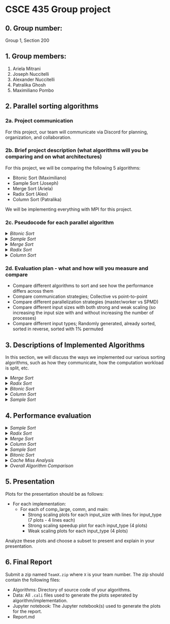 # CSCE 435 Group project

## 0. Group number: 
Group 1, Section 200

## 1. Group members:
1. Ariela Mitrani
2. Joseph Nuccitelli
3. Alexander Nuccitelli
4. Patralika Ghosh
5. Maximiliano Pombo

## 2. Parallel sorting algorithms

### 2a. Project communication
For this project, our team will communicate via Discord for planning, organization, and collaboration.

### 2b. Brief project description (what algorithms will you be comparing and on what architectures)
For this project, we will be comparing the following 5 algorithms:
- Bitonic Sort (Maximiliano)
- Sample Sort (Joseph)
- Merge Sort (Ariela)
- Radix Sort (Alex)
- Column Sort (Patralika)
  
We will be implementing everything with MPI for this project.

### 2c. Pseudocode for each parallel algorithm

<details>
  <summary><i>Bitonic Sort</i></summary>
  
#### Bitonic Sort: Maximiliano
```
// Bitonic Sort is a parallel sorting algorithm that is efficient for hardware implementations and works well in a parallel computing environment.
// It requires a bitonic Sequence which is a sequence that first increases and then decreases, or is entirely increasing or decreasing.
/* Fist thing to do is recursively divide the sequence into two halves, creating a bitonic sequence from the two halves.
Then merge the bitonic sequences into larger bitonic sequences until the entire sequence is sorted.
*/
//Time Complexity of O(log2n)

int totalElements = user_input_for_array_size;
int totalProcesses;
int currentProcessId;

MPI_Init(&argc, &argv);
MPI_Comm_rank(MPI_COMM_WORLD, &currentProcessId);
MPI_Comm_size(MPI_COMM_WORLD, &totalProcesses);

int chunkSize = totalElements / totalProcesses;
int[] localChunk = new int[chunkSize];

// Generate or receive the local part of the array
if (currentProcessId == 0) {
    int[] completeArray = generateArray(totalElements);
    MPI_Scatter(completeArray, chunkSize, MPI_INT, localChunk, chunkSize, MPI_INT, 0, MPI_COMM_WORLD);
} else {
    MPI_Scatter(NULL, chunkSize, MPI_INT, localChunk, chunkSize, MPI_INT, 0, MPI_COMM_WORLD);
}

// Bitonic Sort on the local chunk
bitonicSort(localChunk, chunkSize, currentProcessId, totalProcesses);

// Gather the sorted chunks back to the root process
int[] sortedArray;
if (currentProcessId == 0) {
    sortedArray = new int[totalElements];
}
MPI_Gather(localChunk, chunkSize, MPI_INT, sortedArray, chunkSize, MPI_INT, 0, MPI_COMM_WORLD);

// Output the sorted array
if (currentProcessId == 0) {
    printf(sortedArray); 
}
return;

// Perform Bitonic Sort
void bitonicSort(int[] array, int size, int currentProcessId, int totalProcesses) {
    for (int stepSize = 2; stepSize <= size; stepSize *= 2) { 
        for (int subStep = stepSize / 2; subStep > 0; subStep /= 2) {
            // Determine the direction (ascending or descending)
            int sortDirection = (currentProcessId % (stepSize / 2) == 0) ? 1 : 0;
            bitonicMerge(array, size, subStep, sortDirection);
        }
    }
}

// Perform Bitonic Merge
void bitonicMerge(int[] array, int size, int step, int sortDirection) {
    for (int i = 0; i < size; i++) {
        // Compare and swap based on direction
        if ((sortDirection == 1 && array[i] > array[i + step]) || (sortDirection == 0 && array[i] < array[i + step])) {
            swap(array[i], array[i + step]);
        }
    }

    // Send and/or receive data from neighbors
    if (totalProcesses > 1) {
        MPI_Sendrecv(array, size, MPI_INT, neighborProcessId, 0, 
                     array, size, MPI_INT, neighborProcessId, 0, MPI_COMM_WORLD, &status);
    }
}

// Swap elements helper function 
void swap(int &first, int &second) {
    int temp = first;
    first = second;
    second = temp;
}

```

</details>

<details>
  <summary><i>Sample Sort</i></summary>
  
#### Sample Sort: Joseph
```
int arraySize = user input for array size;
int procNum;
int taskId;

MPI_Init(&argc,&argv);
MPI_Comm_rank(MPI_COMM_WORLD,&taskid);
MPI_Comm_size(MPI_COMM_WORLD,&procNum);

if(procNum == 0){
  //create the array and fill it with elements
}
MPI_Scatter(array, sizeof(array)/nbuckets, MPI_DOUBLE,procArray, sizeof(array)/nbuckets, MPI_DOUBLE, 0, MPI_COMM_WORLD);
//quick sort the samples
std::sort(procArray);
MPI_Gather(all quick sorted elements);
//select the splitters using quicksort each process will do this to avoid extra communication

//put each element in the bucket
for(i = 0; i < size/nbuckets; ++i){
  correctBucket.insert(procArray[i]);
}
//each process sorts each bucket using quick sort
std::sort(bucket);

//array is sorted now


```
</details>

<details>
  <summary><i>Merge Sort</i></summary>
  
#### Merge Sort: Ariela
```
int arraySize = user input for array size;
int procNum;
int taskId;

MPI_Init(&argc,&argv);
MPI_Comm_rank(MPI_COMM_WORLD,&taskid);
MPI_Comm_size(MPI_COMM_WORLD,&procNum);

for(n in procNum) {
  if(taskid == n) {
    int children = childCount(n, procNum); //check if left child 2n+1 is in range, right child 2n+2 is in range

    int[] array;
    if(taskid == 0)
      array = generateArray(arraySize); //this fills our array with values
      startChildProcesses(n, children, array, arraySize)
    else
      MPI_recv(array from parent process)
      MPI_send(startChildProcesses(n, children, array, arraySize) to our parent task ((n-2)/2 if even, (n-1)/2 if odd))
  }
}

if(taskid == 0)
  print(finalArray)

return; //end of program main

//helper function 1
array startChildProcesses(myId, numChildren, array, arraySize) {
  if(numChildren == 0)
    return mergeSort(array, arraySize)
  if(numChildren == 1)
    MPI_send(left half of array and size to 2*myId+1)
    sortedRight = mergeSort(right half of array, arraySize/2)
    sortedLeft; //empty array
    MPI_recv(sortedLeft from 2*myId+1)
    return combineSortedArrays(sortedRight, sortedLeft)
  if(numChildren == 2)
    MPI_send(left half of array and size to 2*myId+1)
    MPI_send(right half of array and size to 2*myId+2)
    sortedLeft; //empty array
    sortedRight; //empty array
    MPI_recv(sortedLeft from 2*myId+1)
    MPI_recv(sortedRight from 2*myId+2)
    return combineSortedArrays(sortedRight, sortedLeft, arraySizeRight, arraySizeLeft)
}

//helper function 2
mergeSort(array, arraySize) { //sequential implementation for leaf nodes
  if(arraySize = 1)
    return array;
  else
    mergesort(arrayRight, arraySizeRight)
    mergesort(arrayLeft, arraySizeLeft) //this is an estimate
    return combineSortedArrays(arrayRight, arrayLeft, arraySizeRight, arraySizeLeft)
}

//helper function 3
combineSortedArrays(sortedRight, sortedLeft, arraySizeRight, arraySizeLeft) {
  returnArray[arraySizeRight+arraySizeLeft]
  int r = 0;
  int l = 0;
  for(int i in arraySizeRight+arraySizeLeft){
    if(r = arraySizeRight) {
      returnArray[i] = sortedLeft[l]
      l++
    }
    else if(l = arraySizeLeft) {
      returnArray[i] = sortedRight[r]
      r++
    }
    else if(sortedRight[r] < sortedLeft[l]) {
      returnArray[i] = sortedRight[r]
      r++
    }
    else {
      returnArray[i] = sortedLeft[l]
      l++
    }
  }
}
```

</details>

<details>
  <summary><i>Radix Sort</i></summary>

#### Radix Sort: Alex
```
int arraySize = user input for array size
int procNum
int taskId

MPI_Init(&argc,&argv)
MPI_Comm_rank(MPI_COMM_WORLD,&taskid)
MPI_Comm_size(MPI_COMM_WORLD,&procNum)

int totalArray[arraySize]

//Generate the array
for (i in procNum) {
  int offset = arraySize / ProcNum * taskId
  totalArray[from offset to (offset + (arraySize/ProcNum)] = Array generation
}

//sort the array
for (i in numBits of type) {
  int[arraySize / ProcNum] localArray = totalArray[from offset to (offset + (arraySize/ProcNum)]

  //get total zeroes to all processes
  int localNumZeroes
  localArray, localNumZeroes = local_counting_sort(localArray, bitnumber = i)
  int localNumOnes = size(localArray) - localNumZeroes
  int totalNumZeroes
  MPI_Reduce(reduce local_num_zeroes to total_num_zeroes to process 0)
  if (taskId == 0) {
    MPI_Send(totalNumZeroes)
  }
  else {
    MPI_Recieve(totalNumZeroes from process 0)
  }

  //Getting the amount of ones and zeroes on previous processors
  int previousProcessorZeroes = 0;
  int previousProcessorOnes = 0;
  for (j in procNum) {
    if (taskId == j) {
      for (k = taskId to procNum) {
        MPI_Send(localNumZeroes, k)
        MPI_Send(localNumOnes)
      }
    }
    else {
      if (taskId > j) {
        previousProcessorZeroes += MPI_Receive(localNumZeroes, j)
        previousProcessorOnes += MPI_recieve(localNumOnes, j)
      }
    }
  }

  localSortedArray = empty.size(localArray)
  for (j in localArray) {
    int position
    if (lcoalArray[j] == 0) {
      position = j + previousProcessorZeroes
    }
    else {
      position = j + previousProcessorOnes + totalProcessorZeroes
    }
    int destProcessor = position / numProc
    int destOffset = position % numProc
    MPI_Put(localArray[j] in localSortedArray[destOffset] in processor destProcessor)
  }

  MPI_Wait until all puts complete

  localArray = localSortedArray
   
  
}


//Helper functions
local_counting_sort(localArray, bitNumber) {

  countingArray[2] = [0, 0] //Always 2 elements, number of 0s and 1s

  for (i in size(localArray)) {
    countingArray[(localArray[i] >> bitNumber) & 1]++
  }
  countingArray[1] += countArray[0]
  numZeroes = countArray[0]

  //Populate the output array
  outputArray[size(localArray)]
  for (i in size(outputArray)) {
    outputArray[countArray[localArray[i]] - 1] = inputArray[i]
    countArray[inputArray[i]]--
  }
  
  return outputArray, numZeroes
  
}
```

</details>

<details>
  <summary><i>Column Sort</i></summary> 
  
#### Column Sort: Patralika
```
#include <mpi.h>
#include <stdio.h>
#include <stdlib.h>
#include <math.h>

#define ARRAY_SIZE 16 
#define DIMENSION 4   // Dimension for 2D grid (sqrt(ARRAY_SIZE))


void sequentialSort(int *array, int size) {
   
    for (int i = 0; i < size - 1; i++) {
        for (int j = 0; j < size - i - 1; j++) {
            if (array[j] > array[j + 1]) {
                int temp = array[j];
                array[j] = array[j + 1];
                array[j + 1] = temp;
            }
        }
    }
}

// Helper function for debugging
void printArray(const char* title, int* array, int size) {
    printf("%s:\n", title);
    for (int i = 0; i < size; i++) {
        printf("%d ", array[i]);
    }
    printf("\n");
}


int main(int argc, char** argv) {
    int taskId, procNum;
    int arraySize = ARRAY_SIZE;
    int arrayDimension = DIMENSION;
    
    int globalArray[arraySize];    // Global array for the root process
    int localData[arrayDimension]; // Array for local process
    int shuffledData[arrayDimension]; // Temporary array for shuffling

    
    MPI_Init(&argc, &argv);
    MPI_Comm_rank(MPI_COMM_WORLD, &taskId);
    MPI_Comm_size(MPI_COMM_WORLD, &procNum);

    
    if (taskId == 0) {
        for (int i = 0; i < arraySize; i++) {
            globalArray[i] = arraySize - i;  
        }
    }

    // Step 1: Scatter the 2D array (divided into columns) to all processes
    MPI_Scatter(globalArray, arrayDimension, MPI_INT, localData, arrayDimension, MPI_INT, 0, MPI_COMM_WORLD);
    
    // Print local data for each process after scattering (debugging)
    // printf("Process %d received data: ", taskId);
    // for (int i = 0; i < arrayDimension; i++) {
    //     printf("%d ", localData[i]);
    // }
    // printf("\n");

    // Step 2: Each process sorts its assigned column
    sequentialSort(localData, arrayDimension);

    // Step 3: Perform row-wise transposition using MPI_Alltoall
    MPI_Alltoall(localData, 1, MPI_INT, shuffledData, 1, MPI_INT, MPI_COMM_WORLD);

    // Print shuffled data for each process after all-to-all (debugging)
    // printf("Process %d after Alltoall: ", taskId);
    // for (int i = 0; i < arrayDimension; i++) {
    //     printf("%d ", shuffledData[i]);
    // }
    // printf("\n");

    // Step 4: Each process sorts the shuffled rows
    sequentialSort(shuffledData, arrayDimension);

    // Step 5: Reverse the row transposition (transpose back)
    MPI_Alltoall(shuffledData, 1, MPI_INT, localData, 1, MPI_INT, MPI_COMM_WORLD);

    // Step 6: Final column sort (each process sorts its final column)
    sequentialSort(localData, arrayDimension);

    // Gather the final sorted columns into the global array (in the root process)
    MPI_Gather(localData, arrayDimension, MPI_INT, globalArray, arrayDimension, MPI_INT, 0, MPI_COMM_WORLD);

    // Root process prints the sorted global array
    if (taskId == 0) {
        printArray("Sorted Array", globalArray, arraySize);
    }

    
    MPI_Finalize();

    return 0;
}

```
</details>

### 2d. Evaluation plan - what and how will you measure and compare
- Compare different algorithms to sort and see how the performance differs across them
- Compare communication strategies; Collective vs point-to-point
- Compare different parallelization strategies (master/worker vs SPMD)
- Compare different input sizes with both strong and weak scaling (so increasing the input size with and without increasing the number of processes)
- Compare different input types; Randomly generated, already sorted, sorted in reverse, sorted with 1% permuted

## 3. Descriptions of Implemented Algorithms
In this section, we will discuss the ways we implemented our various sorting algorithms, such as how they communicate, how the computation workload is split, etc.

<details>
  <summary><i>Merge Sort</i></summary>
  
### Merge Sort - Ariela
My merge sort implementation was similar to my pseudocode, but after running analysis on the algorithm, I realized that I wasn't using the processors as efficiently as I could have. To fix this, I distributed the work evenly over all of the nodes by having them each generate their own data and sort it, then used the original parent-child hierarchy to determine which nodes should be executing the merge. Essentially, every node starts with an array of length totalArraySize/numNodes, sorts that, and then sends the sorted array to a specific task that will be responsible for merging the arrays together. Thus, in every step there are half the amount of processes working as there were in the previous step, which is the maximum amount of processes that can be working at one time for merge sort. 

Thicket tree:
![merge_thicket_tree](ThicketTrees/mergethicket.png)

</details>

<details>
  <summary><i>Radix Sort</i></summary>
  
### Radix Sort - Alex
This implmentation of radix sort only works for integers. It first generates arrays in each process. Each process has one segement of the array. After that it performs a local counting sort on the least significant bit of each integer. It also gets the local number of 0 bits, which come before the 1 bits. After sorting locally, the local number of 0's and 1's is distributed accordingly such that each processor has the total number of 0 bits, as well as the amount of 0 and 1 bits present in previous processors. This allows each processor to get the location of the sorted element. This has to be a stable sort, since otherwise the order would be messed up. Finally each element is moved to it's new position in reation to the total array. Intially in the psuedocode the implmentation used 1 sided communication using MPI_Put, however even though this would improve performance, it kept writing values to incorrect spots in memory. The actual implmenation uses 2 sided communication. The correctness checking first checks each array, and then checks the last element of the previous array with the first element of the next one.

Call Tree:
![image](https://github.com/user-attachments/assets/271a69e5-be2c-47c4-9b50-17839adb1e19)
Meta Data:
![image](https://github.com/user-attachments/assets/eaaafc7e-c83b-456a-8bac-c42159de99d5)
</details>

<details>
  <summary><i>Bitonic Sort</i></summary>
  
### Bitonic Sort - Maximiliano 
My implementation of the bitonic sort algorithm closely followed the pseudocode, but I made several optimizations to ensure efficient use of the available processors. Each processor begins by generating its own segment of the array, with the size of each segment determined by the total array size divided by the number of processors. This approach allows each node to perform a local bitonic sort on its chunk of the array independently.
The bitonic sort operates in multiple stages. In each stage, the processors first determine the sorting direction based on their rank and the current step size. This hierarchical structure allows for efficient merging of the sorted segments, where pairs of processors collaborate to perform the bitonic merge operation. By dynamically adjusting the step size and merging the results, I ensured that the number of active processors reduces by half in each subsequent step, maximizing parallelism during the sorting process.

Call Tree:
![column_thicket_tree](/ThicketTrees/BitonicTree.png)
Meta Data:
![column_metadata](/Metadata/BitonicMetadata.png)
 </details>

<details>
  <summary><i>Column Sort</i></summary>
  
### Column Sort - Patralika Ghosh
My implementation of the column sort closely follows the structure of my pseudocode and is largely based on Leighton's Column Sort algorithm. The algorithm generates the array according to the input type, and each process is assigned a portion of indexes based on the input size and the number of processes. Each process then sorts its assigned column and returns the sorted result. Next, I transpose the matrix with the sorted columns and reshape it into submatrices of size (r/c) X r, where r is the number of rows and c is the number of columns.
I repeat the process of column sorting, transposing, and reshaping two more times. Afterward, I perform a shift in the matrix by adding an extra column, where one half is filled with -inf values and the other half with +inf values. I sort the columns again, then remove the -inf and +inf values, resulting in a fully column-sorted matrix.


![column_thicket_tree](/ThicketTrees/columnthicket.png)
![column_metadata](/Metadata/columnMetadata.png)

</details>

<details>
  <summary><i>Sample Sort</i></summary>

### Sample Sort - Joseph Nuccitelli
First each process in my code generates their local splitters. They do this by sorting their local data and sampling splitters. Then each process sends their local splitters to the main process. The main process then sorts all of the local samples and creates global splitters. These are then broadcasted out to everyone. Then each process puts each element into the array into a bucket. The last part each process is given a bucket. They copy their given bucket and then send other processes buckets to each process. After that each process sorts their new bucket and we have a sorted array.

![image](https://github.com/user-attachments/assets/568b0958-94ce-4325-8a2c-3c12047e5180)

</details>

## 4. Performance evaluation
<details>
  <summary><i>Sample Sort</i></summary>

![comm_65536](/Graphs/GraphsSampleSort/comm_65536.png)
![comm_262144](/Graphs/GraphsSampleSort/comm_262144.png)
![comm_1048576](/Graphs/GraphsSampleSort/comm_1048576.png)
![comm_4194304](/Graphs/GraphsSampleSort/comm_4194304.png)
![comm_16777216](/Graphs/GraphsSampleSort/comm_16777216.png)
![comm_67108864](/Graphs/GraphsSampleSort/comm_67108864.png)  
Comm time vs threads. This followed the basic trend of increasing communication as process time increased. There are some blips in the graph that can be explained when there is a high amount of buckets compared to array size. What surprised me the most was how for big array sizes communication decreased at first. This on further thought makes sense as one of the factors of the complex bucket size vs. array size relationship. 
![comp_65536](/Graphs/GraphsSampleSort/comp_65536.png)
![comp_262144](/Graphs/GraphsSampleSort/comp_262144.png)
![comp_1048576](/Graphs/GraphsSampleSort/comp_1048576.png)
![comp_4194304](/Graphs/GraphsSampleSort/comp_4194304.png)
![comp_16777216](/Graphs/GraphsSampleSort/comp_16777216.png)
![comp_67108864](/Graphs/GraphsSampleSort/comp_67108864.png)
Comp time vs threads for various array sizes. These graphs are as expected. As the amount of threads increases so does the amount of buckets meaning that bucket size decreases. This means that each thread will have to sort less elements meaning that there will be less computation time. 
![main_65536](/Graphs/GraphsSampleSort/main_65536.png)
![main_262144](/Graphs/GraphsSampleSort/main_262144.png)
![main_1048576](/Graphs/GraphsSampleSort/main_1048576.png)
![main_4194304](/Graphs/GraphsSampleSort/main_4194304.png)
![main_16777216](/Graphs/GraphsSampleSort/main_16777216.png)
![main_67108864](/Graphs/GraphsSampleSort/main_67108864.png)
Main time vs process count for various array sizes. At large array sizes my program behaves as intended. With large array sizes total time is decreased as expected. With small array sizes though this is not always the case. Sorting is scaled on N log N while communication is scaled linearly. However at low array sizes communication takes the most time out of all the algorithms. Blips can be seen in some of the graphs when the proc count goes to 64 this is a result of grace being separated between different nodes. These trends make a lot of sense given the graphs.
![main_permuted_strong_speedup](/Graphs/GraphsSampleSort/main_permuted_strong_speedup.png)
![main_permuted_weak_efficiency](/Graphs/GraphsSampleSort/main_permuted_weak_efficiency.png)
![main_random_strong_speedup](/Graphs/GraphsSampleSort/main_random_strong_speedup.png)
![main_random_weak_efficiency](/Graphs/GraphsSampleSort/main_random_weak_efficiency.png)
![main_reversed_strong_speedup](/Graphs/GraphsSampleSort/main_reversed_strong_speedup.png)
![main_reversed_weak_efficiency](/Graphs/GraphsSampleSort/main_reversed_weak_efficiency.png)
![main_sorted_strong_speedup](/Graphs/GraphsSampleSort/main_sorted_strong_speedup.png)
![main_sorted_weak_efficiency](/Graphs/GraphsSampleSort/main_sorted_weak_efficiency.png)
![comm_permuted_strong_speedup](/Graphs/GraphsSampleSort/comm_permuted_strong_speedup.png)
![comm_permuted_weak_efficiency](/Graphs/GraphsSampleSort/comm_permuted_weak_efficiency.png)
![comm_random_strong_speedup](/Graphs/GraphsSampleSort/comm_random_strong_speedup.png)
![comm_random_weak_efficiency](/Graphs/GraphsSampleSort/comm_random_weak_efficiency.png)
![comm_reversed_strong_speedup](/Graphs/GraphsSampleSort/comm_reversed_strong_speedup.png)
![comm_reversed_weak_efficiency](/Graphs/GraphsSampleSort/comm_reversed_weak_efficiency.png)
![comm_sorted_strong_speedup](/Graphs/GraphsSampleSort/comm_sorted_strong_speedup.png)
![comm_sorted_weak_efficiency](/Graphs/GraphsSampleSort/comm_sorted_weak_efficiency.png)

![comp_permuted_strong_speedup](/Graphs/GraphsSampleSort/comp_permuted_strong_speedup.png)
![comp_permuted_weak_efficiency](/Graphs/GraphsSampleSort/comp_permuted_weak_efficiency.png)
![comp_random_strong_speedup](/Graphs/GraphsSampleSort/comp_random_strong_speedup.png)
![comp_random_weak_efficiency](/Graphs/GraphsSampleSort/comp_random_weak_efficiency.png)
![comp_reversed_strong_speedup](/Graphs/GraphsSampleSort/comp_reversed_strong_speedup.png)
![comp_reversed_weak_efficiency](/Graphs/GraphsSampleSort/comp_reversed_weak_efficiency.png)
![comp_sorted_strong_speedup](/Graphs/GraphsSampleSort/comp_sorted_strong_speedup.png)
![comp_sorted_weak_efficiency](/Graphs/GraphsSampleSort/comp_sorted_weak_efficiency.png)
Speedup weak and strong and efficiency weak and strong plots by threads. These trends all really make a fair amount of sense with speed increasing as problem size increases for high array counts but slightly lower for low array counts. Speedup was compared based on the 2 thread case. A spike in the comm graph for the speedup is the reason for a change in the algorithm based on the processor size. Anything above 64 processes and more synchronization is needed. This showcases the loss in speedup in communication above 64 processes.

</details>


<details>
  <summary><i>Radix Sort</i></summary>

### Radix Sort Analysis: Alexander Nuccitelli
Overall radix sort ran rather slowly due to the implementation of sending each element to each process and the end of every bit sorted, which caused massive communication overhead. Normally this would be fine however MPI doesn't like sending lots of messages very quickly, so some waits had to be added, which slowed down performance. However a good thing about this implemntation is that is is quite memory efficient, only requiring to store the main array and some constants. I was unable to run this algorithim at 1024 processors as grace would error. I was also unable to run at 2^28 array size, as this would require too much computing resources.

#### Total time spent:
Overall the program decreaces as the number of processors increase which is a sign of a parrallel program. It is intresting to note that initially there is a slight increase in time between 2 and 4 and 8 processors. This is because all of those processors still need to perform all of the communication, and the program isn't parallelized enough for the extra processors to take full effect. The reason that the randomly generated array takes the least time has to do input generation. Random inputs are generated at a smaller scale, causing there to be less communication, as the array can be sorted with less bits (but still the same number of comparisions).
![main_65536](/Graphs/RadixSortGraphs/main_65536.png)
![main_262144](/Graphs/RadixSortGraphs/main_262144.png)
![main_1048576](/Graphs/RadixSortGraphs/main_1048576.png)
![main_4194304](/Graphs/RadixSortGraphs/main_4194304.png)
![main_16777216](/Graphs/RadixSortGraphs/main_16777216.png)
![main_67108864](/Graphs/RadixSortGraphs/main_67108864.png)

The comp large graphs look exactly as expected, with the number of processors massively decreasing comparision time with an exponential decrease. There is also no difference between array type becuase the comparisions are performed on all 32 bits of an integer regardless if the array is sorted or not. Comparisions also account for a very small amount of the total time spent.
![comp_large_65536](/Graphs/RadixSortGraphs/comp_large_65536.png)
![comp_large_262144](/Graphs/RadixSortGraphs/comp_large_262144.png)
![comp_large_1048576](/Graphs/RadixSortGraphs/comp_large_1048576.png)
![comp_large_4194304](/Graphs/RadixSortGraphs/comp_large_4194304.png)
![comp_large_16777216](/Graphs/RadixSortGraphs/comp_large_16777216.png)

Communication decreases roughly with processor count. The communication time also accounts for almost all of the total time spent. A randomly sorted array is faster because as the elements are sorted between arrays, they aren't moved into the same processor that they were once in if they are already sorted. Since the randomly generated elements are smaller, they finish sorting quicker and thus have to travel to less processes.
![comm_65536](/Graphs/RadixSortGraphs/comm_65536.png)
![comm_262144](/Graphs/RadixSortGraphs/comm_262144.png)
![comm_1048576](/Graphs/RadixSortGraphs/comm_1048576.png)
![comm_4194304](/Graphs/RadixSortGraphs/comm_4194304.png)
![comm_16777216](/Graphs/RadixSortGraphs/comm_16777216.png)
![comm_67108864](/Graphs/RadixSortGraphs/comm_67108864.png)

#### Strong Speedup/Weak Efficiency Plots

Ultimately, this implementation of radix sort is quite inefficient. There is some speed up in main for an increase of processors, which is a sign of a parallelized program. In addtion, the bigger the array size, the greater the speed up. This makes sense as well as the bigger array size has more elements, which leads to a greater benifit of having more processsors. However the weak efficiency graphs demonstrate that even though the algorthims do speed up, they do not speed up well with the addition of new processors. As new processors are being added, the gain in performance isn't enoguh based on the extra resources spent. There is little to no difference in input type.

![main_permuted_strong_speedup](/Graphs/RadixSortGraphs/main_permuted_strong_speedup.png)
![main_permuted_weak_efficiency](/Graphs/RadixSortGraphs/main_permuted_weak_efficiency.png)
![main_random_strong_speedup](/Graphs/RadixSortGraphs/main_random_strong_speedup.png)
![main_random_weak_efficiency](/Graphs/RadixSortGraphs/main_random_weak_efficiency.png)
![main_reversed_strong_speedup](/Graphs/RadixSortGraphs/main_reversed_strong_speedup.png)
![main_reversed_weak_efficiency](/Graphs/RadixSortGraphs/main_reversed_weak_efficiency.png)
![main_sorted_strong_speedup](/Graphs/RadixSortGraphs/main_sorted_strong_speedup.png)
![main_sorted_weak_efficiency](/Graphs/RadixSortGraphs/main_sorted_weak_efficiency.png)

All of the problems for main are nonexistent for the comparison region. Espically as the array size increases, the weak efficiency graphs are just straight lines, which is ideal. The speedup graphs also corespond to the number of processors much closer than the main graphs. There is no difference in input type, as input type doesn't affect the comparison regions time at all.

![comp_large_permuted_strong_speedup](/Graphs/RadixSortGraphs/comp_large_permuted_strong_speedup.png)
![comp_large_permuted_weak_efficiency](/Graphs/RadixSortGraphs/comp_large_permuted_weak_efficiency.png)
![comp_large_random_strong_speedup](/Graphs/RadixSortGraphs/comp_large_random_strong_speedup.png)
![comp_large_random_weak_efficiency](/Graphs/RadixSortGraphs/comp_large_random_weak_efficiency.png)
![comp_large_reversed_strong_speedup](/Graphs/RadixSortGraphs/comp_large_reversed_strong_speedup.png)
![comp_large_reversed_weak_efficiency](/Graphs/RadixSortGraphs/comp_large_reversed_weak_efficiency.png)
![comp_large_sorted_strong_speedup](/Graphs/RadixSortGraphs/comp_large_sorted_strong_speedup.png)
![comp_large_sorted_weak_efficiency](/Graphs/RadixSortGraphs/comp_large_sorted_weak_efficiency.png)

These communication region graphs almost look identical to the main graphs. This is becuase since the communication region takes up the vast majority of the time spent on the algorithm, its strong speedup and weak efficeincy graphs overpower the comparison region when combined into the main graphs.

![comm_permuted_strong_speedup](/Graphs/RadixSortGraphs/comm_permuted_strong_speedup.png)
![comm_permuted_weak_efficiency](/Graphs/RadixSortGraphs/comm_permuted_weak_efficiency.png)
![comm_random_strong_speedup](/Graphs/RadixSortGraphs/comm_random_strong_speedup.png)
![comm_random_weak_efficiency](/Graphs/RadixSortGraphs/comm_random_weak_efficiency.png)
![comm_reversed_strong_speedup](/Graphs/RadixSortGraphs/comm_reversed_strong_speedup.png)
![comm_reversed_weak_efficiency](/Graphs/RadixSortGraphs/comm_reversed_weak_efficiency.png)
![comm_sorted_strong_speedup](/Graphs/RadixSortGraphs/comm_sorted_strong_speedup.png)
![comm_sorted_weak_efficiency](/Graphs/RadixSortGraphs/comm_sorted_weak_efficiency.png)

</details>

<details>
  <summary><i>Merge Sort</i></summary>

### Merge Sort Analysis: Ariela Mitrani
This document will focus on the analysis of the parallelized merge sort algorithm that was implemented for this project using a variety of different visualizations generated from Caliper files. The report file specified the following graphs to analyze for the presentation, so the graphs I will be analyzing in this document are:

For each of comp_large, comm, and main:
- Strong scaling plots for each input_size with lines for input_type (7 plots - 4 lines each)
- Strong scaling speedup plot for each input_type (4 plots)
- Weak scaling plots for each input_type (4 plots)

Only a subset of these will be in our final presentation, but the below will include a detailed analysis on each of these groups. These were tested with array sizes 2^16, 2^18, 2^20, 2^22, 2^24, 2^26, 2^28, process numbers 2, 4, 8, 16, 32, 64, 128, 256, 512, 1024, and input types sorted, random, reverse sorted, and 1% perturbed.

Aside from the graphs below, we also recorded variance in average time per rank. It is worth noting that this variance increased with problem size for both comm and comp, because due to my implementation of merge sort, each process works at most twice (once to sort its part of the array and once to merge two sub-arrays together), so the difference in the times it takes to do these things between tasks will be greater when the difference in the array sizes each task is merging increase.

#### Main: Total Time for Program Execution
For the measurements for this section, we used Max time/rank from the Cali file, which would be the time taken by the task that does the final merge and the correctness check.

##### Strong Scaling Plots
This section has 7 graphs that span the seven different array sizes specified above, with each one having a line for each input type. the most important observations from these graphs are the following:

- The smallest array size, 65536, shows that the total program time actually increases as more processes are added. This is because the added communication overhead for additional processes heavily outweighs any benefit to computation time that those processes add on such a small problem size.
- As the array sizes increase, the point where total execution time gets worse instead of better with more processes shifts to the right (higher number of processes), and the process numbers before that point have a much steeper downward trend. This is because as the problem size increases, the value of adding processes also increases, and this break-even point is larger for larger problem sizes.
- The difference between the different input types is minimal, but the slowest is consistently random. This makes sense, as the program is not able to optimize the likely next choice as efficiently. Permuted was typically the next slowest, followed by sorted and finally reversed. The important thing to note here is that data that was random was consistently slower, as the other three times were much closer to each other than to the random time.
- As the problem size got large enough to make all the added processes helpful, the graph formed a smooth exponential decrease. We will discuss the slope of this in the following section. Another thing of note here is that the minimum time for the largest problem size (268435456) never dips below 5 seconds, suggesting that this is the amount of time that cannot be parallelized effectively.

![main_65536](/Graphs/GraphsMergeSort/main_65536.png)
![main_262144](/Graphs/GraphsMergeSort/main_262144.png)
![main_1048576](/Graphs/GraphsMergeSort/main_1048576.png)
![main_4194304](/Graphs/GraphsMergeSort/main_4194304.png)
![main_16777216](/Graphs/GraphsMergeSort/main_16777216.png)
![main_67108864](/Graphs/GraphsMergeSort/main_67108864.png)
![main_268435456](/Graphs/GraphsMergeSort/main_268435456.png)



##### Strong Speedup/Weak Efficiency Plots
These graphs show both the strong speedup and weak efficiency relative to time on two processes for all of the given input types. Each graph has a line for every input size. The observations we can make are as follows:

- There isn't a significant difference between these graphs for permuted, random, reversed, and sorted data, because they all follow the same trends even if the times differ slightly.
- The strong speedup for these graphs seems to be much closer to a linear speedup at the beginning, before leveling out to a constant or even decreasing speedup with processes added. Once again, this is because the problem size is not large enough to have a significant speedup after a certain number of processes, and the amount it speeds up starts to decrease after that point.
- Following the same reasoning, the larger problem sizes are always higher on the graph (e.g. the lines are in order of problem size). This is because for a larger problem size, the amount of speedup that is obtained by using more processors tends to be better, and that speedup doesn't hit a limit until a higher processor number (and the limit is higher).
- Looking at the weak efficiency graphs, we once again see the trend that larger problem sizes have a higher efficiency overall. However, all of the weak scaling for these processes decreases quickly until it levels out around the point where it cannot decrease any more. This relates to the slope we saw in the strong scaling plots; Even though the problem execution time decreased on a curve as the process number increased, this was not a proportional relationship (where doubling the processes halves the execution time), and thus the weak scaling efficiency drops away from 1 quickly.
![main_permuted_strong_speedup](/Graphs/GraphsMergeSort/main_permuted_strong_speedup.png)
![main_permuted_weak_efficiency](/Graphs/GraphsMergeSort/main_permuted_weak_efficiency.png)
![main_random_strong_speedup](/Graphs/GraphsMergeSort/main_random_strong_speedup.png)
![main_random_weak_efficiency](/Graphs/GraphsMergeSort/main_random_weak_efficiency.png)
![main_reversed_strong_speedup](/Graphs/GraphsMergeSort/main_reversed_strong_speedup.png)
![main_reversed_weak_efficiency](/Graphs/GraphsMergeSort/main_reversed_weak_efficiency.png)
![main_sorted_strong_speedup](/Graphs/GraphsMergeSort/main_sorted_strong_speedup.png)
![main_sorted_weak_efficiency](/Graphs/GraphsMergeSort/main_sorted_weak_efficiency.png)

#### Comp_Large: Average Time Spent Computing (Sorting) Per Processor
For the measurements for this section, we used Avg time/rank from the Cali file, which would be the average amount of time each task takes to sort and merge its sections of the array.

##### Strong Scaling Plots
These graphs are set up the same way as the strong scaling graphs for main, with the following observations:

- Unlike the graphs for main, these graphs generally decrease exponentially for every problem size (with some random variations that can be caused by outside factors, like grace speed).
- These graphs follow the same trend between input types; Random is the slowest by a large margin, followed by permuted, sorted, and reversed all with close execution types.
- These graphs all tend to approach 0 even for large problem sizes, demonstrating that for large computations, there is no bottleneck added as more processes are added. If we were to include comp_small in these, there would likely be a small bottleneck but not much. In addition, these graphs seem to decrease faster than the ones for main, which we will verify in the next section by analyzing the strong speedup/weak efficiency plots.
![comp_large_65536](/Graphs/GraphsMergeSort/comp_large_65536.png)
![comp_large_262144](/Graphs/GraphsMergeSort/comp_large_262144.png)
![comp_large_1048576](/Graphs/GraphsMergeSort/comp_large_1048576.png)
![comp_large_4194304](/Graphs/GraphsMergeSort/comp_large_4194304.png)
![comp_large_16777216](/Graphs/GraphsMergeSort/comp_large_16777216.png)
![comp_large_67108864](/Graphs/GraphsMergeSort/comp_large_67108864.png)
![comp_large_268435456](/Graphs/GraphsMergeSort/comp_large_268435456.png)

##### Strong Speedup/Weak Efficiency Plots
These graphs show strong speedup and weak efficiency for the large computations in our program (such as one-processor merge sort and merging sorted arrays). We can observe the following:

- There is a strange bump on the weak efficiency graphs for 256 processors. This may be for a number of reasons, but I ran this test at a different time than some of the others so it may just have been network conditions, or it may be that the architecture distributes the processes differently for 256 processes (across nodes/tasks).
- The weak efficiency is pretty consistent and close to 1, but starts to decrease slightly as the process count gets large. This shows that at least for our computation steps, this program is pretty well parallelized (e.g. the amount of time to double the problem size with double the processors remains about constant).
- The strong speedup is close to linear, but the smaller the problem size, the more it starts to deviate from that linearity. This is  because, past a certain point, the amount of work each task does becomes so small that the added processors don't add as much efficiency. This is also why we see a slight decrease in weak efficiency with an increasing process count.
- Once again, there are no huge differences between the types of inputs for efficiency. In addition, just like for main, the larger problem sizes tend to hold the desired trends (linearity and weak efficiency = 1) better, as demonstrated by the lines being roughly in order of problem size.
![comp_large_permuted_strong_speedup](/Graphs/GraphsMergeSort/comp_large_permuted_strong_speedup.png)
![comp_large_permuted_weak_efficiency](/Graphs/GraphsMergeSort/comp_large_permuted_weak_efficiency.png)
![comp_large_random_strong_speedup](/Graphs/GraphsMergeSort/comp_large_random_strong_speedup.png)
![comp_large_random_weak_efficiency](/Graphs/GraphsMergeSort/comp_large_random_weak_efficiency.png)
![comp_large_reversed_strong_speedup](/Graphs/GraphsMergeSort/comp_large_reversed_strong_speedup.png)
![comp_large_reversed_weak_efficiency](/Graphs/GraphsMergeSort/comp_large_reversed_weak_efficiency.png)
![comp_large_sorted_strong_speedup](/Graphs/GraphsMergeSort/comp_large_sorted_strong_speedup.png)
![comp_large_sorted_weak_efficiency](/Graphs/GraphsMergeSort/comp_large_sorted_weak_efficiency.png)


#### Comm: Average Time Spent Communicating Per Processor
For the measurements for this section, we used Avg time/rank from the Cali file, which would be the average amount of time each task spends sending or receiving data from other tasks.

##### Strong Scaling Plots
These graphs are set up the same way as the strong scaling graphs for main, with the following observations:

- For smaller problem sizes, the average time spent communicating increases as process count increases. However, like our graphs for main, the graphs start to show the expected trend with larger process sizes, which is a decrease in average communication time as process count increases. This seems counter-intuitive, as with more processes we would expect more communication. However, even though we do have more communication as more tasks are added, we end up having less communication time per processor. This is because the smaller operations that are present for more processes are not time-consuming enough to lead to the same amount of average work for the processes.
- A strange feature of these graphs is the sharp increase from 2 to 4 processes. This is due to the structure of the program, which makes the communication between the last two processes more ideal than other communications. Because of this, the comm time for 2 processes is lower than that for 4+ processes, and thus it deviates from the trend. If I were to change my implementation so that this wasn't the case, this would be a smooth curve all the way through -- however, the original design I had and the changes I made do not have the most optimal communication.
- Unlike main and comp, there is no relationship between input type and these graphs, which makes sense because the communication time does not consider the contents of the data it is sending, but rather just the data itself.
![comm_65536](/Graphs/GraphsMergeSort/comm_65536.png)
![comm_262144](/Graphs/GraphsMergeSort/comm_262144.png)
![comm_1048576](/Graphs/GraphsMergeSort/comm_1048576.png)
![comm_4194304](/Graphs/GraphsMergeSort/comm_4194304.png)
![comm_16777216](/Graphs/GraphsMergeSort/comm_16777216.png)
![comm_67108864](/Graphs/GraphsMergeSort/comm_67108864.png)
![comm_268435456](/Graphs/GraphsMergeSort/comm_268435456.png)

##### Strong Speedup/Weak Efficiency Plots
These graphs show strong speedup and weak efficiency for the communication between tasks in our program (such as send and receive). We can observe the following:

- Like the other strong speedup graphs, the larger the problem, the better the speedup. However, these speedup graphs are nowhere near linear, and actually seem to be pretty constant/decrease to reach zero. This is because the communication, while it takes up slightly less time on average for more processes, definitely doesn't decrease efficiently for large sizes of N (and isn't meant to). The implementation of this algorithm focused mostly on achieving strong linear speedup for the computation portion (which is the expensive part of this problem), rather than minimizing communication time.
- In the weak efficiency graphs, we see that these rapidly go to zero. Again, this is because the communication time isn't able to parallelize well for a merge sort algorithm - this is the feature that is bottlenecking the speedup of main. However, we can still observe that larger problem sizes have slightly larger values for efficiency, although not by much. This is also reflected in the strong speedup graphs, where larger problems exhibited better speedup.
![comm_permuted_strong_speedup](/Graphs/GraphsMergeSort/comm_permuted_strong_speedup.png)
![comm_permuted_weak_efficiency](/Graphs/GraphsMergeSort/comm_permuted_weak_efficiency.png)
![comm_random_strong_speedup](/Graphs/GraphsMergeSort/comm_random_strong_speedup.png)
![comm_random_weak_efficiency](/Graphs/GraphsMergeSort/comm_random_weak_efficiency.png)
![comm_reversed_strong_speedup](/Graphs/GraphsMergeSort/comm_reversed_strong_speedup.png)
![comm_reversed_weak_efficiency](/Graphs/GraphsMergeSort/comm_reversed_weak_efficiency.png)
![comm_sorted_strong_speedup](/Graphs/GraphsMergeSort/comm_sorted_strong_speedup.png)
![comm_sorted_weak_efficiency](/Graphs/GraphsMergeSort/comm_sorted_weak_efficiency.png)


#### Possible Optimizations Missed
After running all of my analysis and looking at my code structure, I determined a few optimizations that could be done to make my code more efficient. When I discussed with the professor, she said that while I didn't have to rerun my code/regenerate my graphs, I should discuss some of these optimizations in this analysis to see how I could improve my algorithm for future work. The changes I would make to optimize this are the following:

- Generate a universally sorted array (all of the data on P0 is less than all of the data on P1, etc), and implement an in-order merge that takes two sorted arrays where all of one is strictly greater than all of the other. This would make the merge step much faster if we add a condition that one array in the merge is always strictly less than the other because we would only have one comparison to do.
- To make the above optimization possible, we would also have to send the data to the same task(s) as long as possible. My current implementation sends data from two different nodes to a third node, but a more efficient way to do this would be to have the merge happen on one of the nodes with data, reducing the amount of data that needs to be sent per merge step by half. To do this, process A would merge itself with process B rather than process C merging process B and process A together.

However, aside from these optimizations, my merge sort is fairly efficient, even in the computation step which exhibits almost strong scaling. Merge sort isn't a perfectly parallelizable algorithm due to the communication overhead, but this implementation exhibits/explains the required trends.
</details>

<details>
  <summary><i>Column Sort</i></summary>
  
# Column Sort Analysis: Patralika Ghosh
My implementation of column sort closely follows Leighton’s Column Sort algorithm. The algorithm generates an array based on the specified input type, then distributes portions of the array across processes according to input size and the number of processes. Each process is responsible for sorting its assigned column and returning the sorted result. While this section of the code is parallelized, I encountered challenges with high communication overhead and synchronization, preventing me from fully parallelizing the algorithm. I experienced a number of problems as I tried to parallelize the algorithm further such as stalling at the end and Caliper files not generating properly. 

After the initial column sorting, I transpose the matrix and reshape it into submatrices of size (r/c)×r, where 
r represents the number of rows and c the number of columns. The process of column sorting is then repeated, and the matrix is transposed and reshaped back to its original configuration. Next, I introduce a shift in the matrix, setting the first half of the first column to −inf values and the last half of the last column to +inf values. After another round of column sorting, I remove the -inf and +inf values, resulting in a fully sorted matrix. The column sort algorithm only works on matrices that are not square matrices, the rows >= columns and c = 2*(columns-1)^2 and r%c == 0. Using this I tried to calculate a number that I could run for all input types, so I picked 16 since it satisfied all the above conditions. 

![16_calcs](/Images/16_calcs.png)

But as I ran my program with more number of processes, the overall runtime increased so I increased the number of columns and modified the rows accordingly. I cannot choose a high number like 512 because for 512 rows I can only run the test case with array of size 2^28. My algorithm seems to depend on how the data is distributed because I use std::sort for sorting each column locally which is easier with a small input size. 

![512_calcs](/Images/512_calcs.png)

So, these are what I ran for each test case and I kept the same configuration for each input type such as sorted, reverse sorted, 1 % perturbed and random.

![configs_1](/Images/configs_1.png)
![configs_2](/Images/configs_2.png)

I faced network errors while running the program on 1024 processors, leading to missing Caliper profiling files for this configuration. Additionally, the program times out when processing the largest array size with 32 processors or more. To improve performance, I need to enhance the parallelization of my algorithm, as column sort is inherently parallel. 


## Main: Total Time for Program Execution

For the measurements for this section, we used Max time/rank from the Cali file, which would be the time taken by the task that does is the entire algorithm.

### Strong Scaling Plots

For any input size, using fewer threads can be more efficient since the communication overhead may outweigh the benefits of parallelization, limiting any reduction in computation time. However, after 256 processors, performance improves with 512 processors, even though the overall time is still higher than with fewer processors. This suggests that increasing the number of processors beyond 256 could further enhance performance and reduce overall time.

Across nearly all input sizes and types, the overall time does not vary significantly. However, for the largest input size 2^28, a clear difference is seen: Random inputs take the longest time, followed by 1% Perturbed, Reverse, and Sorted, in decreasing order of overall time. The more disorganized an input type is, the more swapping is required, leading to an increase in overall time.

![main_65536](../Graphs/GraphsColumnSort/main_65536.png)
![main_262144](../Graphs/GraphsColumnSort/main_262144.png)
![main_1048576](../Graphs/GraphsColumnSort/main_1048576.png)
![main_4194304](../Graphs/GraphsColumnSort/main_4194304.png)
![main_16777216](../Graphs/GraphsColumnSort/main_16777216.png)
![main_67108864](../Graphs/GraphsColumnSort/main_67108864.png)
![main_268435456](../Graphs/GraphsColumnSort/main_268435456.png)

### Strong Speedup/Weak Efficiency Plots

The plots show that the algorithm's ability to scale effectively drops off as more threads are used after a initial steep incline. Speedup quickly decreases after a certain point, and the weak scaling efficiency becomes nearly zero when many threads are involved. This suggests that communication between threads becomes a major issue, slowing things down.Larger input sizes generally perform better, with higher speedups and better efficiency for a longer time, but they still struggle with performance as thread count grows. Smaller input sizes face the most trouble, even showing worse performance as the overhead from parallelization becomes too large compared to the actual computation.


![main_permuted_strong_speedup](../Graphs/GraphsColumnSort/main_permuted_strong_speedup.png)
![main_permuted_weak_efficiency](../Graphs/GraphsColumnSort/main_permuted_weak_efficiency.png)
![main_random_strong_speedup](../Graphs/GraphsColumnSort/main_random_strong_speedup.png)
![main_random_weak_efficiency](../Graphs/GraphsColumnSort/main_random_weak_efficiency.png)
![main_reversed_strong_speedup](../Graphs/GraphsColumnSort/main_reverse_strong_speedup.png)
![main_reversed_weak_efficiency](../Graphs/GraphsColumnSort/main_reverse_weak_efficiency.png)
![main_sorted_strong_speedup](../Graphs/GraphsColumnSort/main_sorted_strong_speedup.png)
![main_sorted_weak_efficiency](../Graphs/GraphsColumnSort/main_sorted_weak_efficiency.png)

## Comp_Small: Average Time Spent Computing (Sorting) Per Processor

For the measurements for this section, we used Avg time/rank from the Cali file, which would be the average amount of time each task takes to sort and merge its sections of the array. This part of the column sort algorithm is parallelized.

### Strong Scaling Plots

For all input sizes, the time taken exponentially decreases as the number of threads increases, showing a sharp drop from 0 to 32 threads. However, the performance gains diminish beyond a certain thread count, indicating diminishing returns with higher parallelization.

For these smaller inputs, there’s a steep initial drop in time taken as threads increase from 1 to around 32, after which the time remains nearly constant. This suggests that the overhead of additional processors outweighs the benefit for smaller input sizes beyond this point.The results are consistent across different input types, meaning the algorithm's performance is relatively independent to the input type.For the largest input size, the plot only goes up to 16 threads and shows a more gradual decline in time with increasing threads. This suggests that the problem is large enough to benefit from parallelization across all available threads within this range. These graphs follow the same trend between input types; Random is the slowest by a large margin, followed by permuted, reverse and then sorted.

![comp_small_65536](../Graphs/GraphsColumnSort/comp_small_65536.png)
![comp_small_262144](../Graphs/GraphsColumnSort/comp_small_262144.png)
![comp_small_1048576](../Graphs/GraphsColumnSort/comp_small_1048576.png)
![comp_small_4194304](../Graphs/GraphsColumnSort/comp_small_4194304.png)
![comp_small_16777216](../Graphs/GraphsColumnSort/comp_small_16777216.png)
![comp_small_67108864](../Graphs/GraphsColumnSort/comp_small_67108864.png)
![comp_small_268435456](../Graphs/GraphsColumnSort/comp_small_268435456.png)

### Strong Speedup/Weak Efficiency Plots

For all input types, the speedup is close to being linear as the number of threads increases, especially for larger input sizes. Speedup improves consistently up to 512 threads, with larger input sizes achieving the highest speedup, which is expected since larger datasets benefit more from parallel processing. Past a certain point, the amount of work each task does becomes so small that the added processors don't add as much efficiency. Larger inputs generally show a better linear speedup across all thread counts, which suggests that the algorithm scales better with increasing data size. This aligns with the expectation that larger workloads offer more opportunities for parallel processing to be effective.

Weak scaling efficiency starts high with low thread counts, dips for 128 and 256 processors and then recovers as threads increase up to 512. For larger input sizes, efficiency remains closer to optimal even as the number of threads grows, especially at higher thread counts. This suggests that larger inputs handle the added overhead more effectively. The dips and peaks in the efficiency plots can be as a result of changing the rows to columns ratio or how I distributed the data in the matrix, which I added a table above of how I have been changing it.

Sorted inputs show lower efficiency at smaller input sizes across all thread counts, as the parallelization overhead outweighs any benefits when there is less work to be done. Reverse inputs maintain moderately high efficiency across all thread counts but don’t reach the peak levels of 1% Perturbed data. The Random input type shows larger drops in efficiency at 128 and 256 processor counts compared to other inputs, particularly for smaller input sizes. The 1% Perturbed input tends to maintain higher efficiency than other input types across most thread counts, especially for larger input sizes.

![comp_small_permuted_strong_speedup](../Graphs/GraphsColumnSort/comp_small_permuted_strong_speedup.png)
![comp_small_permuted_weak_efficiency](../Graphs/GraphsColumnSort/comp_small_permuted_weak_efficiency.png)
![comp_small_random_strong_speedup](../Graphs/GraphsColumnSort/comp_small_random_strong_speedup.png)
![comp_small_random_weak_efficiency](../Graphs/GraphsColumnSort/comp_small_random_weak_efficiency.png)
![comp_small_reversed_strong_speedup](../Graphs/GraphsColumnSort/comp_small_reverse_strong_speedup.png)
![comp_small_reversed_weak_efficiency](../Graphs/GraphsColumnSort/comp_small_reverse_weak_efficiency.png)
![comp_small_sorted_strong_speedup](../Graphs/GraphsColumnSort/comp_small_sorted_strong_speedup.png)
![comp_small_sorted_weak_efficiency](../Graphs/GraphsColumnSort/comp_small_sorted_weak_efficiency.png)

## Comp_Large: Average Time Spent Computing (Sorting) Per Processor
For the measurements for this section, we used Avg time/rank from the Cali file, which would be the average amount of time it takes to tranpose, retranpose, shift and unshift the matrix. This part of the algorithm is sequential.

### Strong Scaling Plots
Since this part is the sequential part of the algorithm, adding thread counts should not affect the scaling, speedup or efficiency of the program. However, these graphs do not look linear as the peaks and the dips correspond to where I changed the values of my rows and columns to make my algorithm more efficient for that particular for that particular processor count. I initally intended to run everything with 16 columns and modify the columns according to the input size. But that would not give me a fair assessment for the parallelized part of the algorithm, since for any processor number above 16 would have the same performance regardless of the processor count. Here, we can see how changing the distribution of the data and rows and columns of the matrix impacted the algorithm. The trend is mostly linear except for 128 and 256 processors.

![comp_large_65536](../Graphs/GraphsColumnSort/comp_large_65536.png)
![comp_large_262144](../Graphs/GraphsColumnSort/comp_large_262144.png)
![comp_large_1048576](../Graphs/GraphsColumnSort/comp_large_1048576.png)
![comp_large_4194304](../Graphs/GraphsColumnSort/comp_large_4194304.png)
![comp_large_16777216](../Graphs/GraphsColumnSort/comp_large_16777216.png)
![comp_large_67108864](../Graphs/GraphsColumnSort/comp_large_67108864.png)
![comp_large_268435456](../Graphs/GraphsColumnSort/comp_large_268435456.png)

### Strong Speedup/Weak Efficiency Plots

As expected, there is not much of a speedup for this region, since it is the sequential region. But processors 128 and 256 seem to have similar behavior for input sizes and types except for the second largest input size 2^26, that could be because the distribution of the data was optimal so the speedup is mostly a straight line. Weak effienciency graphs results sharply decreases to zero since with adding more processors has no impact on the efficiency of the algorithm since this part of the algorithm is not parallelized.

![comp_large_permuted_strong_speedup](../Graphs/CorrectGraphsColumn/comp_large_permuted_strong_speedup.png)
![comp_large_permuted_weak_efficiency](../Graphs/CorrectGraphsColumn/comp_large_permuted_weak_efficiency.png)
![comp_large_random_strong_speedup](../Graphs/CorrectGraphsColumn/comp_large_Random_strong_speedup.png)
![comp_large_random_weak_efficiency](../Graphs/CorrectGraphsColumn/comp_large_Random_weak_efficiency.png)
![comp_large_reversed_strong_speedup](../Graphs/CorrectGraphsColumn/comp_large_Reverse_strong_speedup.png)
![comp_large_reversed_weak_efficiency](../Graphs/CorrectGraphsColumn/comp_large_Reverse_weak_efficiency.png)
![comp_large_sorted_strong_speedup](../Graphs/CorrectGraphsColumn/comp_large_Sorted_strong_speedup.png)
![comp_large_sorted_weak_efficiency](../Graphs/CorrectGraphsColumn/comp_large_Sorted_weak_efficiency.png)

## Comm: Average Time Spent Communicating Per Processor
For the measurements for this section, we used Avg time/rank from the Cali file, which would be the average amount of time each task spends sending or receiving data from other tasks.

### Strong Scaling Plots

For smaller input sizes, as more threads are added, the execution time increases steadily, showing that the algorithm doesn’t scale well. The extra work required to manage multiple threads isn’t worth it, and the algorithm might actually run faster with fewer processes. For larger input sizes, the algorithm shows good performance improvement up to 4 threads, but after that, the gains level off. This indicates that while the algorithm is suited for bigger datasets, there’s a point where the communication overhead becomes too much as more threads are added. From the other graphs above, it seems for larger datasets the distribution of data was more uniform and favourable for a larger process count than smaller process count. So after 256 processes there seems to be an improvement in the overall time and scability of the algorithm.

![comm_65536](../Graphs/GraphsColumnSort/comm_65536.png)
![comm_262144](../Graphs/GraphsColumnSort/comm_262144.png)
![comm_1048576](../Graphs/GraphsColumnSort/comm_1048576.png)
![comm_4194304](../Graphs/GraphsColumnSort/comm_4194304.png)
![comm_16777216](../Graphs/GraphsColumnSort/comm_16777216.png)
![comm_67108864](../Graphs/GraphsColumnSort/comm_67108864.png)
![comm_268435456](../Graphs/GraphsColumnSort/comm_268435456.png)

### Strong Speedup/Weak Efficiency Plots

The algorithm struggles to scale effectively as more threads are used. Speedup and efficiency drop quickly, especially when using more than 8 threads, regardless of the input size. This suggests that the current parallelization approach may not be well-suited. Larger input sizes perform better at first, showing higher speedup and efficiency, which indicates that the algorithm works best when each thread has more work to do. This minimizes the effect of communication overhead. However, even with larger input sizes, the benefits of adding more threads quickly decrease as the thread count rises.

![comm_permuted_strong_speedup](../Graphs/GraphsColumnSort/comm_permuted_strong_speedup.png)
![comm_permuted_weak_efficiency](../Graphs/GraphsColumnSort/comm_permuted_weak_efficiency.png)
![comm_random_strong_speedup](../Graphs/GraphsColumnSort/comm_random_strong_speedup.png)
![comm_random_weak_efficiency](../Graphs/GraphsColumnSort/comm_random_weak_efficiency.png)
![comm_reversed_strong_speedup](../Graphs/GraphsColumnSort/comm_reverse_strong_speedup.png)
![comm_reversed_weak_efficiency](../Graphs/GraphsColumnSort/comm_reverse_weak_efficiency.png)
![comm_sorted_strong_speedup](../Graphs/GraphsColumnSort/comm_sorted_strong_speedup.png)
![comm_sorted_weak_efficiency](../Graphs/GraphsColumnSort/comm_sorted_weak_efficiency.png)

</details>

<details>
  <summary><i>Sample Sort</i></summary>
  
  INSERT HERE

</details>

<details>
  <summary><i>Bitonic Sort</i></summary>
  
  # Bitonic Sort Analysis: Maximiliano Pombo
This document will focus on the analysis of the parallelized bitonic sort algorithm that was implemented for this project using a variety of different visualizations generated from Caliper files. The report file specified the following graphs to analyze for the presentation, so the graphs I will be analyzing in this document are:

Only a subset of these will be in our final presentation, but the below will include a detailed analysis on each of these groups. These were tested with array sizes 2^16, 2^18, 2^20, 2^22, 2^24, 2^26, 2^28, process numbers 2, 4, 8, 16, 32, 64, 128, 256, 512, 1024, and input types sorted, random, reverse sorted, and 1% perturbed.


## Main: Total Time for Program Execution
For the measurements for this section, we used Max time/rank from the Cali file, which would be the time taken by the task that does the final merge and the correctness check.

### Strong Scaling Plots
This section has 6 graphs that span the seven different array sizes specified above, with each one having a line for each input type. the most important observations from these graphs are the following:

- The smallest array size, 65536, shows that the total program time actually increases as more processes are added. This is because the added communication overhead for additional processes heavily outweighs any benefit to computation time that those processes add on such a small problem size.
- For all input sizes, the type of input (sorted, reverse, random, perturbed) didn't have a large effect on performance. This is due to the way bitonic sort works, as it is an oblivious sorting algorithm that performs the same sequence of comparisons and swaps regardless of the initial order of the elements. Bitonic sort follows a fixed pattern of merging and sorting phases, making it insensitive to input distribution and maintaining consistent performance across different input types.
- For input sizes "262144, 1048576, 4194304, 16777216" we see an increase in time when using 128 processors. This might be due to the overhead associated with managing and synchronizing a larger number of processors. As the number of processors increases, communication and coordination between processors become more complex and can introduce latency, especially if the problem size is not large enough to efficiently utilize all the processors.
- As the problem size got large enough to make all the added processes helpful, the graph formed a smooth exponential decrease for all input types.

![main_65536](/Graphs/CorrectGraphsBitonic/main_65536.png)
![main_262144](/Graphs/CorrectGraphsBitonic/main_262144.png)
![main_1048576](/Graphs/CorrectGraphsBitonic/main_1048576.png)
![main_4194304](/Graphs/CorrectGraphsBitonic/main_4194304.png)
![main_16777216](/Graphs/CorrectGraphsBitonic/main_16777216.png)
![main_67108864](/Graphs/CorrectGraphsBitonic/main_67108864.png)

### Strong Speedup/Weak Efficiency Plots
These graphs show both the strong speedup and weak efficiency relative to time on two processes for all of the given input types. Each graph has a line for every input size. The observations we can make are as follows:

- There isn't a significant difference between these graphs for permuted, random, reversed, and sorted data, because they all follow the same trends even if the times differ slightly.
- The bitonic sort algorithm demonstrates significantly higher speedup with larger input sizes, peaking around 9 for the largest dataset (26,843,546) in random input scenarios, while smaller datasets yield lower speedup values.
- Across various input types (1% perturbed, random, reverse sorted, and sorted), the algorithm maintains a robust performance, with maximum speedup levels generally ranging from 6 to 8, indicating its effectiveness in a parallel processing environment.
- Weak efficiency sharply decreases as the number of threads increases, approaching zero at higher thread counts, highlighting that simply adding threads does not equate to effective utilization of computational resources.

![main_permuted_strong_speedup](/Graphs/CorrectGraphsBitonic/main_permuted_strong_speedup.png)
![main_permuted_weak_efficiency](/Graphs/CorrectGraphsBitonic/main_permuted_weak_efficiency.png)
![main_random_strong_speedup](/Graphs/CorrectGraphsBitonic/main_Random_strong_speedup.png)
![main_random_weak_efficiency](/Graphs/CorrectGraphsBitonic/main_Random_weak_efficiency.png)
![main_reversed_strong_speedup](/Graphs/CorrectGraphsBitonic/main_reversed_strong_speedup.png)
![main_reversed_weak_efficiency](/Graphs/CorrectGraphsBitonic/main_reversed_weak_efficiency.png)
![main_sorted_strong_speedup](/Graphs/CorrectGraphsBitonic/main_Sorted_strong_speedup.png)
![main_sorted_weak_efficiency](/Graphs/CorrectGraphsBitonic/main_Sorted_weak_efficiency.png)

## Comp_Large: Average Time Spent Computing (Sorting) Per Processor
For the measurements for this section, we used Avg time/rank from the Cali file, which would be the average amount of time each task takes to sort and merge its sections of the array.

### Strong Scaling Plots
These graphs are set up the same way as the strong scaling graphs for main, with the following observations:

- Unlike the graphs for main, these graphs generally decrease exponentially for every problem size 
- For larger input sizes (like 4,194,304 and 16,777,216), the time reduction begins to plateau as the number of threads approaches 1,000, suggesting diminishing returns for adding more threads beyond a certain point.
- These graphs follow the same trend between input types where the input type seems to have little to no effect on the execution times.
- These graphs all tend to approach 0 even for large problem sizes, demonstrating that for large computations, there is no bottleneck added as more processes are added. If we were to include comp_small in these, there would likely be a small bottleneck but not much. In addition, these graphs seem to decrease faster than the ones for main, which we will verify in the next section by analyzing the strong speedup/weak efficiency plots.

![comp_large_65536](/Graphs/CorrectGraphsBitonic/comp_65536.png)
![comp_large_262144](/Graphs/CorrectGraphsBitonic/comp_262144.png)
![comp_large_1048576](/Graphs/CorrectGraphsBitonic/comp_1048576.png)
![comp_large_4194304](/Graphs/CorrectGraphsBitonic/comp_4194304.png)
![comp_large_16777216](/Graphs/CorrectGraphsBitonic/comp_16777216.png)
![comp_large_67108864](/Graphs/CorrectGraphsBitonic/comp_67108864.png)

### Strong Speedup/Weak Efficiency Plots
These graphs show strong speedup and weak efficiency for the large computations in our program. We can observe the following:

- The bitonic sort algorithm exhibits good speedup across various input sizes, indicating its robust performance in parallel processing environments, particularly with larger datasets.
- All input types (1% perturbed, random, reverse sorted, and sorted) show similar speedup trends, suggesting that the algorithm effectively harnesses available threads regardless of data arrangement.
- Weak efficiency remains around 1.0 to 1.1 for most thread counts, demonstrating efficient utilization of computational resources; however, occasional dips highlight variability in performance, particularly at certain thread counts.
- The minor fluctuations in weak efficiency across different input types indicate that while the algorithm generally scales well, there are challenges related to workload management and thread utilization that could be optimized further.

![comp_large_permuted_strong_speedup](/Graphs/CorrectGraphsBitonic/comp_permuted_strong_speedup.png)
![comp_large_permuted_weak_efficiency](/Graphs/CorrectGraphsBitonic/comp_permuted_weak_efficiency.png)
![comp_large_random_strong_speedup](/Graphs/CorrectGraphsBitonic/comp_Random_strong_speedup.png)
![comp_large_random_weak_efficiency](/Graphs/CorrectGraphsBitonic/comp_Random_weak_efficiency.png)
![comp_large_reversed_strong_speedup](/Graphs/CorrectGraphsBitonic/comp_reversed_strong_speedup.png)
![comp_large_reversed_weak_efficiency](/Graphs/CorrectGraphsBitonic/comp_reversed_weak_efficiency.png)
![comp_large_sorted_strong_speedup](/Graphs/CorrectGraphsBitonic/comp_Sorted_strong_speedup.png)
![comp_large_sorted_weak_efficiency](/Graphs/CorrectGraphsBitonic/comp_Sorted_weak_efficiency.png)


## Comm: Average Time Spent Communicating Per Processor
For the measurements for this section, we used Avg time/rank from the Cali file, which would be the average amount of time each task spends sending or receiving data from other tasks.

### Strong Scaling Plots
These graphs are set up the same way as the strong scaling graphs for main, with the following observations:

- Across all input sizes, communication time drops significantly as the number of threads increases, particularly noticeable from 0 to about 200 threads, where there is a sharp decline.
- For larger thread counts (beyond 200), the communication time stabilizes at very low levels (close to 0 seconds), suggesting that increasing the number of threads further does not significantly impact the communication time due to efficient handling of data in parallel.
- The communication time analysis of the bitonic sort algorithm reveals that it scales effectively with increasing thread counts, demonstrating a significant reduction in overhead as the workload is distributed. This efficiency is consistent across various input sizes and types, suggesting that the algorithm is well-optimized for parallel processing environments, even as input complexity increases.

![comm_65536](/Graphs/CorrectGraphsBitonic/comm_65536.png)
![comm_262144](/Graphs/CorrectGraphsBitonic/comm_262144.png)
![comm_1048576](/Graphs/CorrectGraphsBitonic/comm_1048576.png)
![comm_4194304](/Graphs/CorrectGraphsBitonic/comm_4194304.png)
![comm_16777216](/Graphs/CorrectGraphsBitonic/comm_16777216.png)
![comm_67108864](/Graphs/CorrectGraphsBitonic/comm_67108864.png)

### Strong Speedup/Weak Efficiency Plots
These graphs show strong speedup and weak efficiency for the communication between tasks in our program (such as send and receive). We can observe the following:

- The graphs show a sharp increase in speedup at lower thread counts, particularly for input types with smaller sizes (e.g., 65536 and 262144). This suggests that increasing the number of threads significantly enhances performance up to a certain point, highlighting the effectiveness of parallel processing in handling smaller data sets.
- The weak efficiency graphs demonstrate an initial spike in efficiency at low thread counts, followed by a sharp decline as the number of threads increases. This indicates that while more threads can improve speed, the efficiency per thread drops significantly, particularly evident with larger input sizes.
- The results indicate a clear trade-off between speedup and weak efficiency. While utilizing more threads can lead to substantial speed improvements, it often comes at the cost of efficiency. This underscores the importance of optimizing thread usage and considering input characteristics to achieve the best performance in parallel algorithms. 

![comm_permuted_strong_speedup](/Graphs/CorrectGraphsBitonic/comm_permuted_strong_speedup.png)
![comm_permuted_weak_efficiency](/Graphs/CorrectGraphsBitonic/comm_permuted_weak_efficiency.png)
![comm_random_strong_speedup](/Graphs/CorrectGraphsBitonic/comm_Random_strong_speedup.png)
![comm_random_weak_efficiency](/Graphs/CorrectGraphsBitonic/comm_Random_weak_efficiency.png)
![comm_reversed_strong_speedup](/Graphs/CorrectGraphsBitonic/comm_reversed_strong_speedup.png)
![comm_reversed_weak_efficiency](/Graphs/CorrectGraphsBitonic/comm_reversed_weak_efficiency.png)
![comm_sorted_strong_speedup](/Graphs/CorrectGraphsBitonic/comm_Sorted_strong_speedup.png)
![comm_sorted_weak_efficiency](/Graphs/CorrectGraphsBitonic/comm_Sorted_weak_efficiency.png)


### Overall performance
The bitonic sort algorithm is well-suited for parallelization because it inherently breaks down the data into independent subproblems that can be sorted separately. While it struggled with smaller input sizes and did not benefit from parallel processing, its performance significantly improved as the input size increased, demonstrating its effective use of parallelism for larger datasets.


## Possible Optimizations Missed
After running all of my analysis and looking at my code structure, I determined a few optimizations that could be done: 
- Dynamic Load Balancing and Thread Pooling: Implementing dynamic load balancing can ensure even distribution of workloads across threads, while using thread pooling can reduce the overhead of thread creation and destruction, enhancing overall performance.
- Minimizing Communication Overhead and Cache Optimization: Strategies to reduce inter-thread communication, such as shared memory usage, and optimizing memory access patterns to improve cache locality can significantly lower latency and improve sorting efficiency.
- Algorithmic Refinements and Utilization of Modern CPU Capabilities: Exploring hybrid sorting techniques, algorithmic adaptations based on input characteristics, and employing SIMD (Single Instruction, Multiple Data) instructions can enhance performance by better leveraging available computational resources.


</details>

<details>
  <summary><i>Cache Miss Analysis</i></summary>
  
  INSERT HERE

</details>

<details>
  <summary><i>Overall Algorithm Comparison</i></summary>
  
  ### Main Execution Time

  Overall, each of the different algorthims had wildly different execution times. Radix sort was by far the slowest algorithm as it had quite a lot of communication overhead due to sending each element invduvally to each processor. The graph shown below is with radix sort.
  
  ![overall graph with radix sort](/Graphs/ComparisonGraphs/OverallGraphWithRadixSort.jpg)

  This is the same graph shown above but without radix sort, so other trends in algorthims can be viewed more clearly. Merge sort and sample sort perform by far the best, as they take limited time, even at lower processor counts. Intrestingly, bitonic sort intially takes more time than column sort, however column sort increases with the number of processors while bitonic sort decreases with the number of processors. The expected behavior for all algortihms is that as you add more processors, the execution time decreases. The reason the column sort doesn't display this property is that the communcation between processes increases faster than the comparison benifit for including more processors.

  ![overall graph without radix sort](/Graphs/ComparisonGraphs/OverallGraphWithoutRadixSort.jpg)

</details>

## 5. Presentation
Plots for the presentation should be as follows:
- For each implementation:
    - For each of comp_large, comm, and main:
        - Strong scaling plots for each input_size with lines for input_type (7 plots - 4 lines each)
        - Strong scaling speedup plot for each input_type (4 plots)
        - Weak scaling plots for each input_type (4 plots)

Analyze these plots and choose a subset to present and explain in your presentation.

## 6. Final Report
Submit a zip named `TeamX.zip` where `X` is your team number. The zip should contain the following files:
- Algorithms: Directory of source code of your algorithms.
- Data: All `.cali` files used to generate the plots seperated by algorithm/implementation.
- Jupyter notebook: The Jupyter notebook(s) used to generate the plots for the report.
- Report.md



